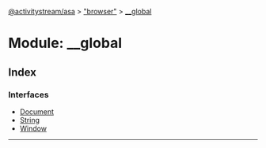 [@activitystream/asa](../README.md) > ["browser"](../modules/_browser_.md) > [__global](../modules/_browser_.__global.md)

# Module: __global

## Index

### Interfaces

* [Document](../interfaces/_browser_.__global.document.md)
* [String](../interfaces/_browser_.__global.string.md)
* [Window](../interfaces/_browser_.__global.window.md)

---

